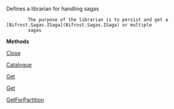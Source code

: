 Defines a librarian for handling sagas
            
            The purpose of the librarian is to persist and get a [Bifrost.Sagas.ISaga](Bifrost.Sagas.ISaga) or multiple
            sagas

**Methods**

[Close](Bifrost.Sagas.ISagaLibrarian.Close)


[Catalogue](Bifrost.Sagas.ISagaLibrarian.Catalogue)


[Get](Bifrost.Sagas.ISagaLibrarian.Get)


[Get](Bifrost.Sagas.ISagaLibrarian.Get)


[GetForPartition](Bifrost.Sagas.ISagaLibrarian.GetForPartition)
